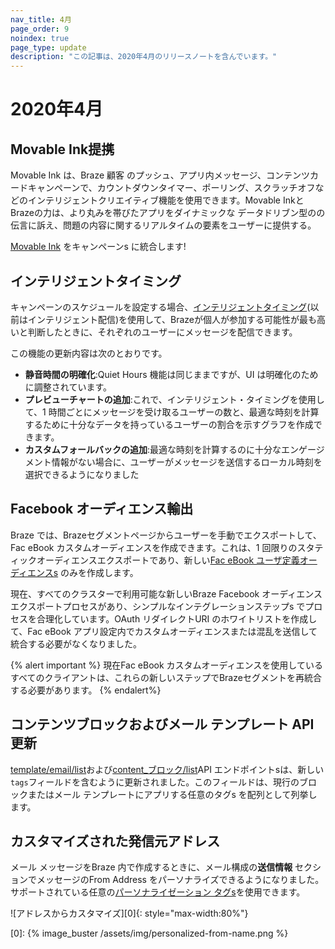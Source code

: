 ```yaml
---
nav_title: 4月
page_order: 9
noindex: true
page_type: update
description: "この記事は、2020年4月のリリースノートを含んでいます。"
---
```

# 2020年4月

## Movable Ink提携

Movable Ink は、Braze 顧客 のプッシュ、アプリ内メッセージ、コンテンツカードキャンペーンで、カウントダウンタイマー、ポーリング、スクラッチオフなどのインテリジェントクリエイティブ機能を使用できます。Movable InkとBrazeの力は、より丸みを帯びたアプリをダイナミックな データドリブン型のの伝言に訴え、問題の内容に関するリアルタイムの要素をユーザーに提供する。

[ Movable Ink]({{site.baseurl}}/partners/channel_extensions/creative_and_personalization/intelligent_creative/movable_ink/) をキャンペーンs に統合します!

## インテリジェントタイミング

キャンペーンのスケジュールを設定する場合、[インテリジェントタイミング]({{site.baseurl}}/user_guide/brazeai/intelligence/intelligent_timing/)(以前はインテリジェント配信)を使用して、Brazeが個人が参加する可能性が最も高いと判断したときに、それぞれのユーザーにメッセージを配信できます。

この機能の更新内容は次のとおりです。
- **静音時間の明確化**:Quiet Hours 機能は同じままですが、UI は明確化のために調整されています。
- **プレビューチャートの追加**:これで、インテリジェント・タイミングを使用して、1 時間ごとにメッセージを受け取るユーザーの数と、最適な時刻を計算するために十分なデータを持っているユーザーの割合を示すグラフを作成できます。
- **カスタムフォールバックの追加**:最適な時刻を計算するのに十分なエンゲージメント情報がない場合に、ユーザーがメッセージを送信するローカル時刻を選択できるようになりました

## Facebook オーディエンス輸出

Braze では、Brazeセグメントページからユーザーを手動でエクスポートして、Fac eBook カスタムオーディエンスを作成できます。これは、1 回限りのスタティックオーディエンスエクスポートであり、新しい[Fac eBook ユーザ定義オーディエンスs]({{site.baseurl}}/partners/facebook/) のみを作成します。

現在、すべてのクラスターで利用可能な新しいBraze Facebook オーディエンスエクスポートプロセスがあり、シンプルなインテグレーションステップs でプロセスを合理化しています。OAuth リダイレクトURI のホワイトリストを作成して、Fac eBook アプリ設定内でカスタムオーディエンスまたは混乱を送信して統合する必要がなくなりました。

{% alert important %}
現在Fac eBook カスタムオーディエンスを使用しているすべてのクライアントは、これらの新しいステップでBrazeセグメントを再統合する必要があります。
{% endalert%}


## コンテンツブロックおよびメール テンプレート API 更新

[template/email/list]({{site.baseurl}}/api/endpoints/templates/email_templates/get_list_email_templates/)および[content_ブロック/list]({{site.baseurl}}/api/endpoints/templates/content_blocks_templates/get_list_email_content_blocks/)API エンドポイントsは、新しい`tags`フィールドを含むように更新されました。このフィールドは、現行のブロックまたはメール テンプレートにアプリする任意のタグs を配列として列挙します。

## カスタマイズされた発信元アドレス

メール メッセージをBraze 内で作成するときに、メール構成の**送信情報** セクションでメッセージのFrom Address をパーソナライズできるようになりました。サポートされている任意の[パーソナライゼーション タグs]({{site.baseurl}}/user_guide/personalization_and_dynamic_content/liquid/supported_personalization_tags/)を使用できます。

![アドレスからカスタマイズ][0]{: style="max-width:80%"}

[0]: {% image_buster /assets/img/personalized-from-name.png %}
